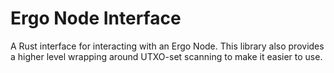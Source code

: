 # Ergo Node Interface

A Rust interface for interacting with an Ergo Node. This library also provides a higher level wrapping around UTXO-set scanning to make it easier to use.